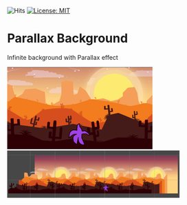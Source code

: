 ![Hits](https://hitcounter.pythonanywhere.com/count/tag.svg?url=https%3A%2F%2Fgithub.com%2Fkursaterdogan%2FParallax-Background)
[![License: MIT](https://img.shields.io/badge/License-MIT-blue.svg)](https://github.com/soullreaver/soullreaver.github.io/blob/master/LICENSE)

# Parallax Background
 Infinite background with Parallax effect
 
<img src="https://raw.githubusercontent.com/kursaterdogan/Parallax-Background/master/Screenshots/Screenshot%201.png" width="338" height="191">

<img src="https://raw.githubusercontent.com/kursaterdogan/Parallax-Background/master/Screenshots/Screenshot%200.png" width="401" height="110">
